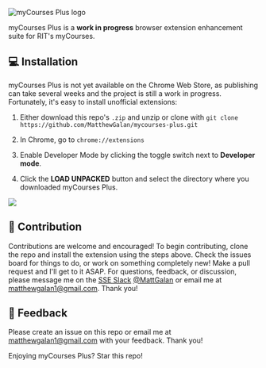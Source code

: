 ![myCourses Plus logo](https://i.imgur.com/SfWUxn7.png)

myCourses Plus is a **work in progress** browser extension enhancement suite for RIT's myCourses.

## 💻 Installation

myCourses Plus is not yet available on the Chrome Web Store, as publishing can take several weeks and the project is still a work in progress. Fortunately, it's easy to install unofficial extensions:

1. Either download this repo's `.zip` and unzip or clone with `git clone https://github.com/MatthewGalan/mycourses-plus.git`

1. In Chrome, go to `chrome://extensions`

1. Enable Developer Mode by clicking the toggle switch next to **Developer mode**.

1. Click the **LOAD UNPACKED** button and select the directory where you downloaded myCourses Plus.

![](https://developer.chrome.com/static/images/get_started/load_extension.png)

## 🔨 Contribution

Contributions are welcome and encouraged! To begin contributing, clone the repo and install the extension using the steps above. Check the issues board for things to do, or work on something completely new! Make a pull request and I'll get to it ASAP. For questions, feedback, or discussion, please message me on the [SSE Slack](https://rit-sse.rit.edu) [@MattGalan](https://rit-sse.slack.com/archives/DCV03A5QU) or email me at matthewgalan1@gmail.com. Thank you!

## 🌟 Feedback

Please create an issue on this repo or email me at matthewgalan1@gmail.com with your feedback. Thank you!

Enjoying myCourses Plus? Star this repo!
